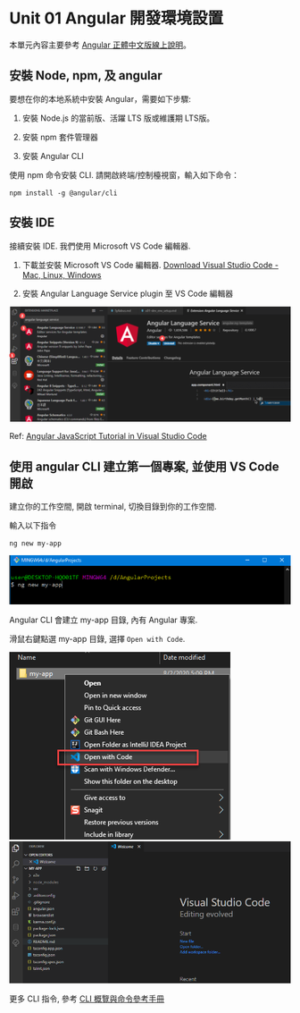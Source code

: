 # Unit 01 Angular 開發環境設置

本單元內容主要參考 [Angular 正體中文版線上說明](https://angular.tw/)。

## 安裝 Node, npm, 及 angular 

要想在你的本地系統中安裝 Angular，需要如下步驟:


1. 安裝 Node.js 的當前版、活躍 LTS 版或維護期 LTS版。

2. 安裝 npm 套件管理器

3. 安裝 Angular CLI

使用 npm 命令安裝 CLI. 請開啟終端/控制檯視窗，輸入如下命令：

```
npm install -g @angular/cli
```

## 安裝 IDE

接續安裝 IDE. 我們使用 Microsoft VS Code 編輯器.

1. 下載並安裝 Microsoft VS Code 編輯器. [Download Visual Studio Code - Mac, Linux, Windows](https://code.visualstudio.com/download)

2. 安裝 Angular Language Service plugin 至 VS Code 編輯器

![](img/u01-i01.png)

Ref: [Angular JavaScript Tutorial in Visual Studio Code](https://code.visualstudio.com/docs/nodejs/angular-tutorial)


## 使用 angular CLI 建立第一個專案, 並使用 VS Code 開啟

建立你的工作空間, 開啟 terminal, 切換目錄到你的工作空間.

輸入以下指令
```
ng new my-app
```

![](img/u01-i02.png)

Angular CLI 會建立 my-app 目錄, 內有 Angular 專案.

滑鼠右鍵點選 my-app 目錄, 選擇 `Open with Code`.

![](img/u01-i03.png)
![](img/u01-i04.png)


更多 CLI 指令, 參考 [CLI 概覽與命令參考手冊](https://angular.tw/cli#cli-overview-and-command-reference)
